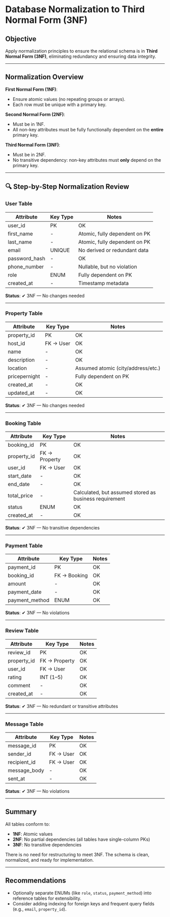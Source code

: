 # Database Normalization to Third Normal Form (3NF)

## Objective
Apply normalization principles to ensure the relational schema is in **Third Normal Form (3NF)**, eliminating redundancy and ensuring data integrity.

---

## Normalization Overview

**First Normal Form (1NF)**:  
- Ensure atomic values (no repeating groups or arrays).
- Each row must be unique with a primary key.

**Second Normal Form (2NF)**:  
- Must be in 1NF.
- All non-key attributes must be fully functionally dependent on the **entire** primary key.

**Third Normal Form (3NF)**:  
- Must be in 2NF.
- No transitive dependency: non-key attributes must **only** depend on the primary key.

---

## 🔍 Step-by-Step Normalization Review

### User Table

| Attribute         | Key Type | Notes |
|------------------|----------|-------|
| user_id          | PK       | OK    |
| first_name       | -        | Atomic, fully dependent on PK |
| last_name        | -        | Atomic, fully dependent on PK |
| email            | UNIQUE   | No derived or redundant data |
| password_hash    | -        | OK    |
| phone_number     | -        | Nullable, but no violation |
| role             | ENUM     | Fully dependent on PK |
| created_at       | -        | Timestamp metadata |

**Status**: ✔ 3NF — No changes needed

---

### Property Table

| Attribute         | Key Type     | Notes |
|------------------|--------------|-------|
| property_id      | PK           | OK    |
| host_id          | FK → User    | OK    |
| name             | -            | OK    |
| description      | -            | OK    |
| location         | -            | Assumed atomic (city/address/etc.) |
| pricepernight    | -            | Fully dependent on PK |
| created_at       | -            | OK    |
| updated_at       | -            | OK    |

**Status**: ✔ 3NF — No changes needed

---

### Booking Table

| Attribute         | Key Type     | Notes |
|------------------|--------------|-------|
| booking_id       | PK           | OK    |
| property_id      | FK → Property| OK    |
| user_id          | FK → User    | OK    |
| start_date       | -            | OK    |
| end_date         | -            | OK    |
| total_price      | -            | Calculated, but assumed stored as business requirement |
| status           | ENUM         | OK    |
| created_at       | -            | OK    |

**Status**: ✔ 3NF — No transitive dependencies

---

### Payment Table

| Attribute         | Key Type     | Notes |
|------------------|--------------|-------|
| payment_id       | PK           | OK    |
| booking_id       | FK → Booking | OK    |
| amount           | -            | OK    |
| payment_date     | -            | OK    |
| payment_method   | ENUM         | OK    |

**Status**: ✔ 3NF — No violations

---

### Review Table

| Attribute         | Key Type     | Notes |
|------------------|--------------|-------|
| review_id        | PK           | OK    |
| property_id      | FK → Property| OK    |
| user_id          | FK → User    | OK    |
| rating           | INT (1–5)    | OK    |
| comment          | -            | OK    |
| created_at       | -            | OK    |

**Status**: ✔ 3NF — No redundant or transitive attributes

---

### Message Table

| Attribute         | Key Type     | Notes |
|------------------|--------------|-------|
| message_id       | PK           | OK    |
| sender_id        | FK → User    | OK    |
| recipient_id     | FK → User    | OK    |
| message_body     | -            | OK    |
| sent_at          | -            | OK    |

**Status**: ✔ 3NF — No violations

---

## Summary

All tables conform to:
- **1NF**: Atomic values
- **2NF**: No partial dependencies (all tables have single-column PKs)
- **3NF**: No transitive dependencies

There is no need for restructuring to meet 3NF. The schema is clean, normalized, and ready for implementation.

---

## Recommendations

- Optionally separate ENUMs (like `role`, `status`, `payment_method`) into reference tables for extensibility.
- Consider adding indexing for foreign keys and frequent query fields (e.g., `email`, `property_id`).


